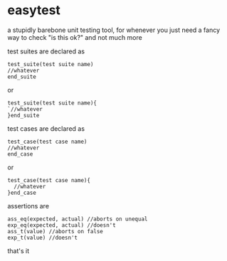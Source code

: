 # easytest
a stupidly barebone unit testing tool, for whenever you just need a fancy way to check "is this ok?" and not much more

test suites are declared as
```
test_suite(test suite name)
//whatever
end_suite
```
or
```
test_suite(test suite name){
`//whatever
}end_suite
```

test cases are declared as
```
test_case(test case name)
//whatever
end_case
```
or
```
test_case(test case name){
  //whatever
}end_case
```

assertions are
```
ass_eq(expected, actual) //aborts on unequal
exp_eq(expected, actual) //doesn't
ass_t(value) //aborts on false
exp_t(value) //doesn't
```
that's it
